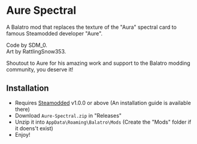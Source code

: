 # Aure Spectral

A Balatro mod that replaces the texture of the "Aura" spectral card to famous Steamodded developer "Aure".

Code by SDM_0.<br/>
Art by RattlingSnow353.

Shoutout to Aure for his amazing work and support to the Balatro modding community, you deserve it!

## Installation
- Requires [Steamodded](https://github.com/Steamopollys/Steamodded/) v1.0.0 or above (An installation guide is available there)
- Download `Aure-Spectral.zip` in "Releases"
- Unzip it into `AppData\Roaming\Balatro\Mods` (Create the "Mods" folder if it doens't exist)
- Enjoy!
